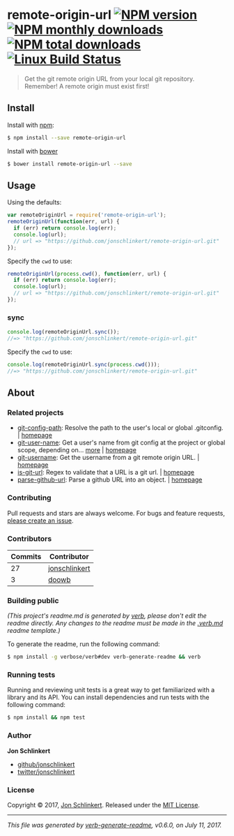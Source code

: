 # remote-origin-url [![NPM version](https://img.shields.io/npm/v/remote-origin-url.svg?style=flat)](https://www.npmjs.com/package/remote-origin-url) [![NPM monthly downloads](https://img.shields.io/npm/dm/remote-origin-url.svg?style=flat)](https://npmjs.org/package/remote-origin-url) [![NPM total downloads](https://img.shields.io/npm/dt/remote-origin-url.svg?style=flat)](https://npmjs.org/package/remote-origin-url) [![Linux Build Status](https://img.shields.io/travis/jonschlinkert/remote-origin-url.svg?style=flat&label=Travis)](https://travis-ci.org/jonschlinkert/remote-origin-url)

> Get the git remote origin URL from your local git repository. Remember! A remote origin must exist first!

## Install

Install with [npm](https://www.npmjs.com/):

```sh
$ npm install --save remote-origin-url
```

Install with [bower](https://bower.io/)

```sh
$ bower install remote-origin-url --save
```

## Usage

Using the defaults:

```js
var remoteOriginUrl = require('remote-origin-url');
remoteOriginUrl(function(err, url) {
  if (err) return console.log(err);
  console.log(url);
  // url => "https://github.com/jonschlinkert/remote-origin-url.git"
});
```

Specify the `cwd` to use:

```js
remoteOriginUrl(process.cwd(), function(err, url) {
  if (err) return console.log(err);
  console.log(url);
  // url => "https://github.com/jonschlinkert/remote-origin-url.git"
});
```

### sync

```js
console.log(remoteOriginUrl.sync());
//=> "https://github.com/jonschlinkert/remote-origin-url.git"
```

Specify the `cwd` to use:

```js
console.log(remoteOriginUrl.sync(process.cwd()));
//=> "https://github.com/jonschlinkert/remote-origin-url.git"
```

## About

### Related projects

* [git-config-path](https://www.npmjs.com/package/git-config-path): Resolve the path to the user's local or global .gitconfig. | [homepage](https://github.com/jonschlinkert/git-config-path "Resolve the path to the user's local or global .gitconfig.")
* [git-user-name](https://www.npmjs.com/package/git-user-name): Get a user's name from git config at the project or global scope, depending on… [more](https://github.com/jonschlinkert/git-user-name) | [homepage](https://github.com/jonschlinkert/git-user-name "Get a user's name from git config at the project or global scope, depending on what git uses in the current context.")
* [git-username](https://www.npmjs.com/package/git-username): Get the username from a git remote origin URL. | [homepage](https://github.com/jonschlinkert/git-username "Get the username from a git remote origin URL.")
* [is-git-url](https://www.npmjs.com/package/is-git-url): Regex to validate that a URL is a git url. | [homepage](https://github.com/jonschlinkert/is-git-url "Regex to validate that a URL is a git url.")
* [parse-github-url](https://www.npmjs.com/package/parse-github-url): Parse a github URL into an object. | [homepage](https://github.com/jonschlinkert/parse-github-url "Parse a github URL into an object.")

### Contributing

Pull requests and stars are always welcome. For bugs and feature requests, [please create an issue](../../issues/new).

### Contributors

| **Commits** | **Contributor** | 
| --- | --- |
| 27 | [jonschlinkert](https://github.com/jonschlinkert) |
| 3 | [doowb](https://github.com/doowb) |

### Building public

_(This project's readme.md is generated by [verb](https://github.com/verbose/verb-generate-readme), please don't edit the readme directly. Any changes to the readme must be made in the [.verb.md](.verb.md) readme template.)_

To generate the readme, run the following command:

```sh
$ npm install -g verbose/verb#dev verb-generate-readme && verb
```

### Running tests

Running and reviewing unit tests is a great way to get familiarized with a library and its API. You can install dependencies and run tests with the following command:

```sh
$ npm install && npm test
```

### Author

**Jon Schlinkert**

* [github/jonschlinkert](https://github.com/jonschlinkert)
* [twitter/jonschlinkert](https://twitter.com/jonschlinkert)

### License

Copyright © 2017, [Jon Schlinkert](https://github.com/jonschlinkert).
Released under the [MIT License](LICENSE).

***

_This file was generated by [verb-generate-readme](https://github.com/verbose/verb-generate-readme), v0.6.0, on July 11, 2017._
